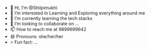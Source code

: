 - 👋 Hi, I’m @Shilpimukhi
- 👀 I’m interested in Learning and Exploring everything around me
- 🌱 I’m currently learning the tech stacks
- 💞️ I’m looking to collaborate on ...
- 📫 How to reach me at 9899699642
- 😄 Pronouns: she/her/her
- ⚡ Fun fact: ...

<!---
Shilpimukhi007/Shilpimukhi007 is a ✨ special ✨ repository because its `README.md` (this file) appears on your GitHub profile.
You can click the Preview link to take a look at your changes.
--->
